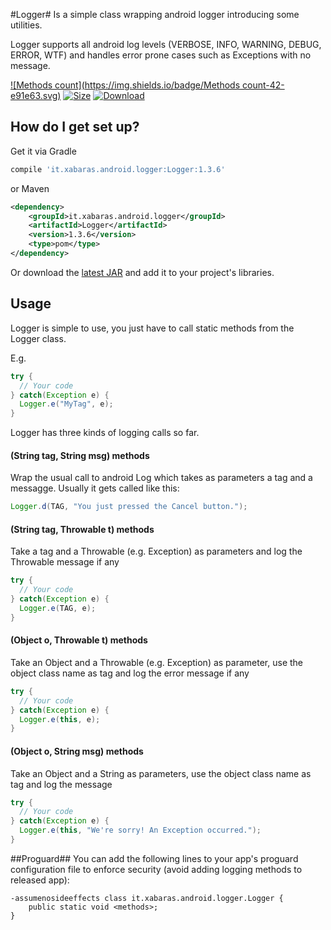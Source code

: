 #Logger#
Is a simple class wrapping android logger introducing some utilities.

Logger supports all android log levels (VERBOSE, INFO, WARNING, DEBUG, ERROR, WTF) and handles error prone cases such as Exceptions with no message.

[ ![Methods count](https://img.shields.io/badge/Methods count-42-e91e63.svg)](http://www.methodscount.com/?lib=it.xabaras.android.logger%3ALogger%3A1.3.6)
[ ![Size](https://img.shields.io/badge/Size-3KB-e91e63.svg)](http://www.methodscount.com/?lib=it.xabaras.android.logger%3ALogger%3A1.3.6)
[ ![Download](https://api.bintray.com/packages/xabaras/maven/Logger/images/download.svg) ](https://bintray.com/xabaras/maven/Logger/_latestVersion)

## How do I get set up? ##
Get it via Gradle
```groovy
compile 'it.xabaras.android.logger:Logger:1.3.6'
```
or Maven
```xml
<dependency>
	<groupId>it.xabaras.android.logger</groupId>
	<artifactId>Logger</artifactId>
	<version>1.3.6</version>
	<type>pom</type>
</dependency>
```

Or download the [latest JAR](https://github.com/xabaras/Logger/releases/latest) and add it to your project's libraries.

## Usage ##
Logger is simple to use, you just have to call static methods from the Logger class.

E.g.
```java
try {
  // Your code
} catch(Exception e) {
  Logger.e("MyTag", e);
}
```

Logger has three kinds of logging calls so far.

#### (String tag, String msg) methods ###
Wrap the usual call to android Log which takes as parameters a tag and a messagge.
Usually it gets called like this:
```java
Logger.d(TAG, "You just pressed the Cancel button.");
```
#### (String tag, Throwable t) methods ###
Take a tag and a Throwable (e.g. Exception) as parameters and log the Throwable message if any
```java
try {
  // Your code
} catch(Exception e) {
  Logger.e(TAG, e);
}
```
#### (Object o, Throwable t) methods ###
Take an Object and a Throwable (e.g. Exception) as parameter, use the object class name as tag and log the error message if any
```java
try {
  // Your code
} catch(Exception e) {
  Logger.e(this, e);
}
```
#### (Object o, String msg) methods ###
Take an Object and a String as parameters, use the object class name as tag and log the message
```java
try {
  // Your code
} catch(Exception e) {
  Logger.e(this, "We're sorry! An Exception occurred.");
}
```

##Proguard##
You can add the following lines to your app's proguard configuration file to enforce security (avoid adding logging methods to released app):
```proguard
-assumenosideeffects class it.xabaras.android.logger.Logger {
	public static void <methods>;
}
```
